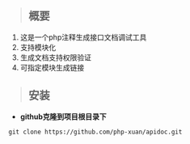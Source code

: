 > ## 概要 ##
 1. 这是一个php注释生成接口文档调试工具
 2. 支持模块化
 3. 生成文档支持权限验证
 4. 可指定模块生成链接


> ## 安装 ##
* **github克隆到项目根目录下**
```git
git clone https://github.com/php-xuan/apidoc.git
```
   
